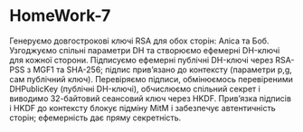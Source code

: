 # HomeWork-7
Генеруємо довгострокові ключі RSA для обох сторін: Аліса та Боб.
Узгоджуємо спільні параметри DH та створюємо ефемерні DH-ключі для кожної сторони.
Підписуємо ефемерні публічні DH-ключі через RSA-PSS з MGF1 та SHA-256; підпис прив’язано до контексту (параметри p,g, сам публічний ключ).
Перевіряємо підписи, обмінюємось перевіреними DHPublicKey (публічні DH-ключі), обчислюємо спільний секрет і виводимо 32-байтовий сеансовий ключ через HKDF.
Прив’язка підписів і HKDF до контексту блокує підміну MitM і забезпечує автентичність сторін; ефемерність дає пряму секретність.
